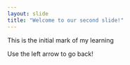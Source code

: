 ```yaml
---
layout: slide
title: "Welcome to our second slide!"
---
```



This is the initial mark of my learning

Use the left arrow to go back!
